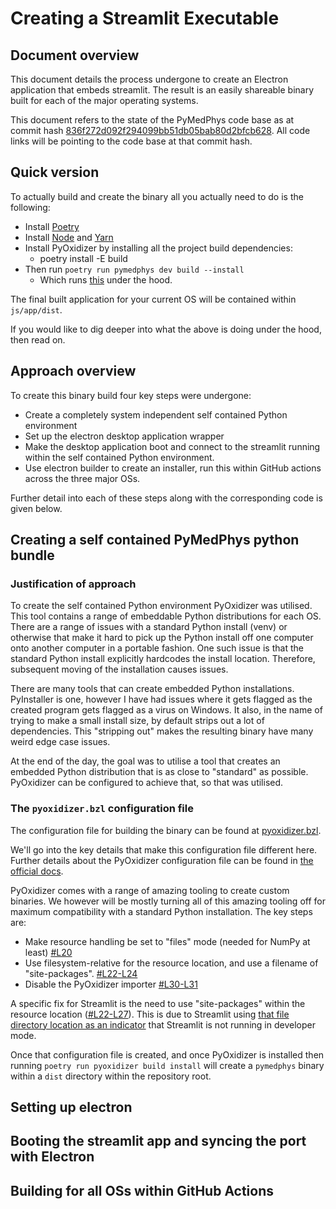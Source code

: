 # Creating a Streamlit Executable

## Document overview

This document details the process undergone to create an Electron application
that embeds streamlit. The result is an easily shareable binary built for each
of the major operating systems.

This document refers to the state of the PyMedPhys code base as at commit hash
[836f272d092f294099bb51db05bab80d2bfcb628](https://github.com/pymedphys/pymedphys/tree/836f272d092f294099bb51db05bab80d2bfcb628).
All code links will be pointing to the code base at that commit hash.

## Quick version

To actually build and create the binary all you actually need to do is the following:

- Install [Poetry](https://python-poetry.org/docs/#installation)
- Install [Node](https://nodejs.org/en/) and [Yarn](https://classic.yarnpkg.com/en/docs/install#debian-stable)
- Install PyOxidizer by installing all the project build dependencies:
  - poetry install -E build
- Then run `poetry run pymedphys dev build --install`
  - Which runs [this](https://github.com/pymedphys/pymedphys/blob/836f272d092f294099bb51db05bab80d2bfcb628/lib/pymedphys/_dev/build.py#L28-L51) under the hood.

The final built application for your current OS will be contained within
`js/app/dist`.

If you would like to dig deeper into what the above is doing under the hood,
then read on.

## Approach overview

To create this binary build four key steps were undergone:

- Create a completely system independent self contained Python environment
- Set up the electron desktop application wrapper
- Make the desktop application boot and connect to the streamlit running within
  the self contained Python environment.
- Use electron builder to create an installer, run this within GitHub actions
  across the three major OSs.

Further detail into each of these steps along with the corresponding code is
given below.

## Creating a self contained PyMedPhys python bundle

### Justification of approach

To create the self contained Python environment PyOxidizer was utilised. This
tool contains a range of embeddable Python distributions for each OS. There are
a range of issues with a standard Python install (venv) or otherwise that make
it hard to pick up the Python install off one computer onto another computer in
a portable fashion. One such issue is that the standard Python install
explicitly hardcodes the install location. Therefore, subsequent moving of the
installation causes issues.

There are many tools that can create embedded Python installations. PyInstaller
is one, however I have had issues where it gets flagged as the created program
gets flagged as a virus on Windows. It also, in the name of trying to make a
small install size, by default strips out a lot of dependencies. This
"stripping out" makes the resulting binary have many weird edge case issues.

At the end of the day, the goal was to utilise a tool that creates an embedded
Python distribution that is as close to "standard" as possible. PyOxidizer can
be configured to achieve that, so that was utilised.

### The `pyoxidizer.bzl` configuration file

The configuration file for building the binary can be found at
[pyoxidizer.bzl](https://github.com/pymedphys/pymedphys/blob/836f272d092f294099bb51db05bab80d2bfcb628/pyoxidizer.bzl).

We'll go into the key details that make this configuration file different here.
Further details about the PyOxidizer configuration file can be found in
[the official docs](https://pyoxidizer.readthedocs.io/en/stable/).

PyOxidizer comes with a range of amazing tooling to create custom binaries. We
however will be mostly turning all of this amazing tooling off for maximum
compatibility with a standard Python installation. The key steps are:

- Make resource handling be set to "files" mode (needed for NumPy at least) [#L20](https://github.com/pymedphys/pymedphys/blob/836f272d092f294099bb51db05bab80d2bfcb628/pyoxidizer.bzl)
- Use filesystem-relative for the resource location, and use a filename of
  "site-packages". [#L22-L24](https://github.com/pymedphys/pymedphys/blob/836f272d092f294099bb51db05bab80d2bfcb628/pyoxidizer.bzl#L22-L24)
- Disable the PyOxidizer importer [#L30-L31](https://github.com/pymedphys/pymedphys/blob/836f272d092f294099bb51db05bab80d2bfcb628/pyoxidizer.bzl#L30-L31)

A specific fix for Streamlit is the need to use "site-packages" within the
resource location
([#L22-L27](https://github.com/pymedphys/pymedphys/blob/836f272d092f294099bb51db05bab80d2bfcb628/pyoxidizer.bzl#L22-L27)).
This is due to Streamlit using [that file directory location as an indicator](https://github.com/streamlit/streamlit/blob/953dfdbeb51a4d0cb4ddb81aaad8e4321fe5db73/lib/streamlit/config.py#L255-L267)
that Streamlit is not running in developer mode.

Once that configuration file is created, and once PyOxidizer is installed then
running `poetry run pyoxidizer build install` will create a `pymedphys` binary
within a `dist` directory within the repository root.

## Setting up electron

## Booting the streamlit app and syncing the port with Electron

## Building for all OSs within GitHub Actions
